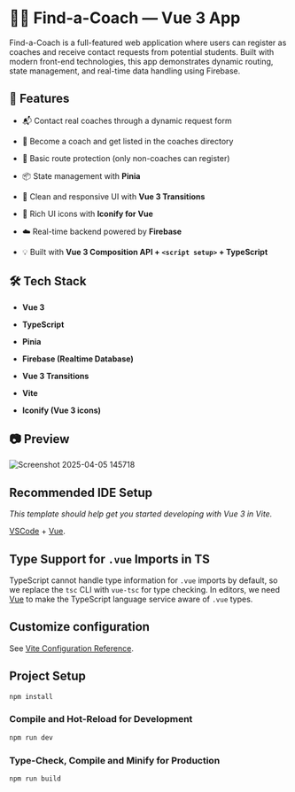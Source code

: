 # 👨‍🏫 Find-a-Coach — Vue 3 App

Find-a-Coach is a full-featured web application where users can register as coaches and receive contact requests from potential students.
Built with modern front-end technologies, this app demonstrates dynamic routing, state management, and real-time data handling using Firebase.


## 🚀 Features

- 📬 Contact real coaches through a dynamic request form

- 👥 Become a coach and get listed in the coaches directory

- 🔐 Basic route protection (only non-coaches can register)

- 📦 State management with **Pinia**

- 🎨 Clean and responsive UI with **Vue 3 Transitions**

- 💠 Rich UI icons with **Iconify for Vue**

- ☁️ Real-time backend powered by **Firebase**

- 💡 Built with **Vue 3 Composition API + `<script setup>` + TypeScript**


## 🛠 Tech Stack

- **Vue 3**

- **TypeScript**

- **Pinia**

- **Firebase (Realtime Database)**

- **Vue 3 Transitions**

- **Vite**

- **Iconify (Vue 3 icons)**

## 📷 Preview
![Screenshot 2025-04-05 145718](https://github.com/user-attachments/assets/a0a750ef-cbe7-4b28-8bff-9d1fa5662b3c)


## Recommended IDE Setup

_This template should help get you started developing with Vue 3 in Vite._

[VSCode](https://code.visualstudio.com/) + [Vue](https://marketplace.visualstudio.com/items?itemName=Vue.volar).

## Type Support for `.vue` Imports in TS

TypeScript cannot handle type information for `.vue` imports by default, so we replace the `tsc` CLI with `vue-tsc` for type checking. In editors, we need [Vue](https://marketplace.visualstudio.com/items?itemName=Vue.volar) to make the TypeScript language service aware of `.vue` types.

## Customize configuration

See [Vite Configuration Reference](https://vite.dev/config/).

## Project Setup

```sh
npm install
```

### Compile and Hot-Reload for Development

```sh
npm run dev
```

### Type-Check, Compile and Minify for Production

```sh
npm run build
```
